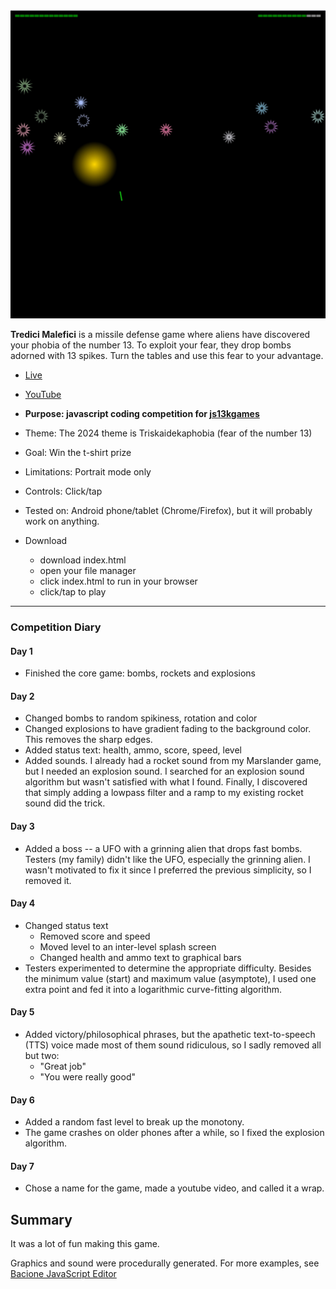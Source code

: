 [![Play](README.JPG)](https://bacionejs.github.io/tredicimalefici)

**Tredici Malefici** is a missile defense game where aliens have discovered your phobia of the number 13. To exploit your fear, they drop bombs adorned with 13 spikes. Turn the tables and use this fear to your advantage.

- [Live](https://bacionejs.github.io/tredicimalefici)
- [YouTube](http://www.youtube.com/@bacionejs)

- **Purpose: javascript coding competition for [js13kgames](https://js13kgames.com)**
- Theme: The 2024 theme is Triskaidekaphobia (fear of the number 13)
- Goal: Win the t-shirt prize
- Limitations: Portrait mode only
- Controls: Click/tap
- Tested on: Android phone/tablet (Chrome/Firefox), but it will probably work on anything.

- Download  
  - download index.html
  - open your file manager
  - click index.html to run in your browser
  - click/tap to play

---

### Competition Diary

#### Day 1
- Finished the core game: bombs, rockets and explosions

#### Day 2
- Changed bombs to random spikiness, rotation and color
- Changed explosions to have gradient fading to the background color. This removes the sharp edges.
- Added status text: health, ammo, score, speed, level
- Added sounds. I already had a rocket sound from my Marslander game, but I needed an explosion sound. I searched for an explosion sound algorithm but wasn't satisfied with what I found. Finally, I discovered that simply adding a lowpass filter and a ramp to my existing rocket sound did the trick.

#### Day 3
- Added a boss -- a UFO with a grinning alien that drops fast bombs. Testers (my family) didn't like the UFO, especially the grinning alien. I wasn't motivated to fix it since I preferred the previous simplicity, so I removed it.

#### Day 4
- Changed status text
  - Removed score and speed
  - Moved level to an inter-level splash screen
  - Changed health and ammo text to graphical bars
- Testers experimented to determine the appropriate difficulty. Besides the minimum value (start) and maximum value (asymptote), I used one extra point and fed it into a logarithmic curve-fitting algorithm.

#### Day 5
- Added victory/philosophical phrases, but the apathetic text-to-speech (TTS) voice made most of them sound ridiculous, so I sadly removed all but two:
  - "Great job"
  - "You were really good"

#### Day 6
- Added a random fast level to break up the monotony.
- The game crashes on older phones after a while, so I fixed the explosion algorithm.

#### Day 7
- Chose a name for the game, made a youtube video, and called it a wrap.

## Summary
It was a lot of fun making this game.

Graphics and sound were procedurally generated. For more examples, see [Bacione JavaScript Editor](https://github.com/bacionejs/editor)


